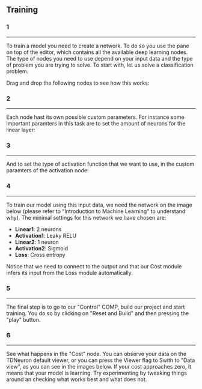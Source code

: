 ## Training

### 1
---
To train a model you need to create a network. To do so you use the pane on top of the editor, which contains all the available deep learning nodes. The type of nodes you need to use depend on your input data and the type of problem you are trying to solve. To start with, let us solve a classification problem. 

Drag and drop the following nodes to see how this works:

### 2
---
Each node hast its own possible custom parameters. For instance some important paramters in this task are to set the amount of neurons for the linear layer:

### 3
---
And to set the type of activation function that we want to use, in the custom paramters of the activation node:

### 4
---
To train our model using this input data, we need the network on the image below (please refer to "Introduction to Machine Learning" to understand why). The minimal settings for this network we have chosen are:

- **Linear1**: 2 neurons
- **Activation1**: Leaky RELU
- **Linear2**: 1 neuron
- **Activation2**: Sigmoid
- **Loss**: Cross entropy

Notice that we need to connect to the output and that our Cost module infers its input from the Loss module automatically.

### 5
---
The final step is to go to our "Control" COMP, build our project and start training. You do so by clicking on "Reset and Build" and then pressing the "play" button.

### 6
---
See what happens in the "Cost" node. You can observe your data on the TDNeuron default viewer, or you can press the Viewer flag to Swith to "Data view", as you can see in the images below. If your cost approaches zero, it means that your model is learning. Try experimenting by tweaking things around an checking what works best and what does not. 










